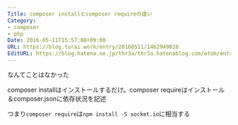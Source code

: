 ```yaml
---
Title: composer installとcomposer requireの違い
Category:
- composer
- php
Date: 2016-05-11T15:57:08+09:00
URL: https://blog.turai.work/entry/20160511/1462949828
EditURL: https://blog.hatena.ne.jp/thr3a/thr3a.hatenablog.com/atom/entry/6653812171395577737
---
```


なんてことはなかった

composer installはインストールするだけ。composer requireはインストール＆composer.jsonに依存状況を記述

つまり`composer require`は`npm install -S socket.io`に相当する
